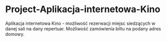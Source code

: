 # Project-Aplikacja-internetowa-Kino
Aplikacja internetowa Kino - możliwość rezerwacji miejsc siedzących w danej sali na dany repertuar. Możliwość zamówienia biltu na podany adres domowy.
